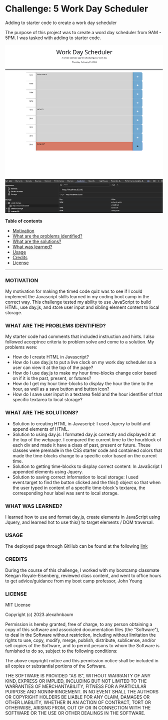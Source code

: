 # Challenge: 5 Work Day Scheduler

Adding to starter code to create a work day scheduler

The purpose of this project was to create a word day scheduler from 9AM - 5PM. I was tasked with adding to starter code.

![Alt text==a screenshot of the completed word day planner app](Assets/screenshot-of-challenge-5.png)

**Table of contents**

- [Motivation](#item-one)
- [What are the problems identified?](#item-two)
- [What are the solutions?](#item-three)
- [What was learned?](#item-four)
- [Usage](#item-five)
- [Credits](#item-six)
- [License](#item-seven)

---

<a id="item-one"></a>

### MOTIVATION

My motivation for making the timed code quiz was to see if I could implement the Javascript skills learned in my coding boot camp in the correct way. This challenge tested my ability to use JavaScript to build HTML, use day.js, and store user input and sibling element content to local storage.

<a id="item-two"></a>

### WHAT ARE THE PROBLEMS IDENTIFIED?

My starter code had comments that included instruction and hints. I also followed acceptnce criteria to problem solve and come to a solution. My problems were:

- How do I create HTML in Javascript?
- How do I use day.js to put a live clock on my work day scheduler so a user can view it at the top of the page?
- How do I use day.js to make my hour time-blocks change color based on if it is the past, present, or futures?
- How do I get my hour time-blocks to display the hour the time to the hour, as well as a save button and button icon?
- How do I save user input in a textarea field and the hour identifier of that specific textarea to local storage?

<a id="item-three"></a>

### WHAT ARE THE SOLUTIONS?

- Solution to creating HTML in Javascript: I used Jquery to build and append elements of HTML.
- Solution to using day.js: I formated day.js correctly and displayed it at the top of the webpage. I compared the current time to the hourblock of each div and made it have a class of past, present or future. These classes were premade in the CSS starter code and contained colors that made the time-blocks change to a specific color based on the current time.
- Solution to getting time-blocks to display correct content: In JavaScript I appended elements using Jquery.
- Solution to saving correct information to local storage: I used event.target to find the button clicked and the this() object so that when the user typed in content of a specific time-block's textarea, the corresponding hour label was sent to local storage.
  <a id="item-four"></a>

### WHAT WAS LEARNED?

I learned how to use and format day.js, create elements in JavaScript using Jquery, and learned hot to use this() to target elements / DOM traversal.

<a id="item-five"></a>

### USAGE

The deployed page through GitHub can be found at the following [link](https://alexahnbaum.github.io/Challenge_5_-Work_Day_Scheduler/)

<a id="item-six"></a>

### CREDITS

During the course of this challenge, I worked with my bootcamp classmate Keegan Royale-Eisenberg, reviewed class content, and went to office hours to get advice/guidance from my boot camp professor, John Young

<a id="item-seven"></a>

### LICENSE

MIT License

Copyright (c) 2023 alexahnbaum

Permission is hereby granted, free of charge, to any person obtaining a copy
of this software and associated documentation files (the "Software"), to deal
in the Software without restriction, including without limitation the rights
to use, copy, modify, merge, publish, distribute, sublicense, and/or sell
copies of the Software, and to permit persons to whom the Software is
furnished to do so, subject to the following conditions:

The above copyright notice and this permission notice shall be included in all
copies or substantial portions of the Software.

THE SOFTWARE IS PROVIDED "AS IS", WITHOUT WARRANTY OF ANY KIND, EXPRESS OR
IMPLIED, INCLUDING BUT NOT LIMITED TO THE WARRANTIES OF MERCHANTABILITY,
FITNESS FOR A PARTICULAR PURPOSE AND NONINFRINGEMENT. IN NO EVENT SHALL THE
AUTHORS OR COPYRIGHT HOLDERS BE LIABLE FOR ANY CLAIM, DAMAGES OR OTHER
LIABILITY, WHETHER IN AN ACTION OF CONTRACT, TORT OR OTHERWISE, ARISING FROM,
OUT OF OR IN CONNECTION WITH THE SOFTWARE OR THE USE OR OTHER DEALINGS IN THE
SOFTWARE.
